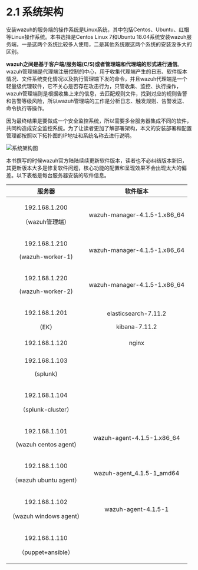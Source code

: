 # 2.1 系统架构

安装wazuh的服务端的操作系统是Linux系统，其中包括Centos、Ubuntu、红帽等Linux操作系统。本书选择是Centos Linux 7和Ubuntu 18.04系统安装wazuh服务端，一是这两个系统比较多人使用，二是其他系统跟这两个系统的安装没多大的区别。

**wazuh之间是基于客户端/服务端\(C/S\)或者管理端和代理端的形式进行通信**。wazuh管理端是代理端注册控制的中心，用于收集代理端产生的日志、软件版本情况、文件系统变化情况以及执行管理端下发的命令，并且wazuh代理端是一个轻量级代理软件，它不关心是否存在攻击行为，只管收集、监控、执行操作，wazuh管理端则是根据收集上来的信息，去匹配规则文件，找到对应的规则告警和告警等级风险，所以wazuh管理端的工作是分析日志、触发规则、告警发送、命令执行等操作。

因为最终结果是要做成一个安全监控系统，所以需要多台服务器集成不同的软件，共同构造成安全监控系统。为了让读者更加了解部署架构，本文的安装部署和配置管理都按照以下拓扑图的IP地址和系统名称去进行说明。

![&#x7CFB;&#x7EDF;&#x67B6;&#x6784;&#x56FE;](../../.gitbook/assets/fu-wu-qi-jia-gou-tu-.png)

本书撰写的时候wazuh官方陆陆续续更新软件版本，读者也不必纠结版本新旧，其更新版本大多是修复软件问题，核心功能的配置和呈现效果不会出现太大的偏差。以下表格是每台服务器安装的软件信息。



<table>
  <thead>
    <tr>
      <th style="text-align:center">&#x670D;&#x52A1;&#x5668;</th>
      <th style="text-align:center">&#x8F6F;&#x4EF6;&#x7248;&#x672C;</th>
    </tr>
  </thead>
  <tbody>
    <tr>
      <td style="text-align:center">
        <p>192.168.1.200</p>
        <p>&#xFF08;wazuh&#x7BA1;&#x7406;&#x7AEF;&#xFF09;</p>
      </td>
      <td style="text-align:center">wazuh-manager-4.1.5-1.x86_64</td>
    </tr>
    <tr>
      <td style="text-align:center">
        <p>192.168.1.210</p>
        <p>(wazuh-worker-1)</p>
      </td>
      <td style="text-align:center">wazuh-manager-4.1.5-1.x86_64</td>
    </tr>
    <tr>
      <td style="text-align:center">
        <p>192.168.1.220</p>
        <p>(wazuh-worker-2)</p>
      </td>
      <td style="text-align:center">wazuh-manager-4.1.5-1.x86_64</td>
    </tr>
    <tr>
      <td style="text-align:center">
        <p>192.168.1.201</p>
        <p>&#xFF08;EK&#xFF09;</p>
      </td>
      <td style="text-align:center">
        <p>elasticsearch-7.11.2</p>
        <p>kibana-7.11.2</p>
      </td>
    </tr>
    <tr>
      <td style="text-align:center">192.168.1.120</td>
      <td style="text-align:center">nginx</td>
    </tr>
    <tr>
      <td style="text-align:center"></td>
      <td style="text-align:center"></td>
    </tr>
    <tr>
      <td style="text-align:center">
        <p>192.168.1.103</p>
        <p>(splunk)</p>
      </td>
      <td style="text-align:center"></td>
    </tr>
    <tr>
      <td style="text-align:center">
        <p>192.168.1.104</p>
        <p>&#xFF08;splunk-cluster&#xFF09;</p>
      </td>
      <td style="text-align:center"></td>
    </tr>
    <tr>
      <td style="text-align:center">
        <p>192.168.1.101</p>
        <p>(wazuh centos agent)</p>
      </td>
      <td style="text-align:center">wazuh-agent-4.1.5-1.x86_64</td>
    </tr>
    <tr>
      <td style="text-align:center">
        <p>192.168.1.100</p>
        <p>&#xFF08;wazuh ubuntu agent&#xFF09;</p>
      </td>
      <td style="text-align:center">wazuh-agent_4.1.5-1_amd64</td>
    </tr>
    <tr>
      <td style="text-align:center">
        <p>192.168.1.102</p>
        <p>&#xFF08;wazuh windows agent&#xFF09;</p>
      </td>
      <td style="text-align:center">wazuh-agent-4.1.5-1</td>
    </tr>
    <tr>
      <td style="text-align:center">
        <p>192.168.1.110</p>
        <p>&#xFF08;puppet+ansible&#xFF09;</p>
      </td>
      <td style="text-align:center"></td>
    </tr>
  </tbody>
</table>






